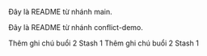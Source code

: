 
Đây là README từ nhánh main.

Đây là README từ nhánh conflict-demo.

Thêm ghi chú buổi 2
Stash 1
Thêm ghi chú buổi 2
Stash 1
